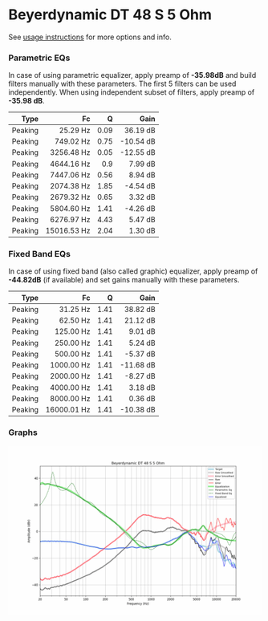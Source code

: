 # Beyerdynamic DT 48 S 5 Ohm
See [usage instructions](https://github.com/jaakkopasanen/AutoEq#usage) for more options and info.

### Parametric EQs
In case of using parametric equalizer, apply preamp of **-35.98dB** and build filters manually
with these parameters. The first 5 filters can be used independently.
When using independent subset of filters, apply preamp of **-35.98 dB**.

| Type    | Fc          |    Q | Gain      |
|--------:|------------:|-----:|----------:|
| Peaking | 25.29 Hz    | 0.09 | 36.19 dB  |
| Peaking | 749.02 Hz   | 0.75 | -10.54 dB |
| Peaking | 3256.48 Hz  | 0.05 | -12.55 dB |
| Peaking | 4644.16 Hz  | 0.9  | 7.99 dB   |
| Peaking | 7447.06 Hz  | 0.56 | 8.94 dB   |
| Peaking | 2074.38 Hz  | 1.85 | -4.54 dB  |
| Peaking | 2679.32 Hz  | 0.65 | 3.32 dB   |
| Peaking | 5804.60 Hz  | 1.41 | -4.26 dB  |
| Peaking | 6276.97 Hz  | 4.43 | 5.47 dB   |
| Peaking | 15016.53 Hz | 2.04 | 1.30 dB   |

### Fixed Band EQs
In case of using fixed band (also called graphic) equalizer, apply preamp of **-44.82dB**
(if available) and set gains manually with these parameters.

| Type    | Fc          |    Q | Gain      |
|--------:|------------:|-----:|----------:|
| Peaking | 31.25 Hz    | 1.41 | 38.82 dB  |
| Peaking | 62.50 Hz    | 1.41 | 21.12 dB  |
| Peaking | 125.00 Hz   | 1.41 | 9.01 dB   |
| Peaking | 250.00 Hz   | 1.41 | 5.24 dB   |
| Peaking | 500.00 Hz   | 1.41 | -5.37 dB  |
| Peaking | 1000.00 Hz  | 1.41 | -11.68 dB |
| Peaking | 2000.00 Hz  | 1.41 | -8.27 dB  |
| Peaking | 4000.00 Hz  | 1.41 | 3.18 dB   |
| Peaking | 8000.00 Hz  | 1.41 | 0.36 dB   |
| Peaking | 16000.01 Hz | 1.41 | -10.38 dB |

### Graphs
![](./Beyerdynamic%20DT%2048%20S%205%20Ohm.png)